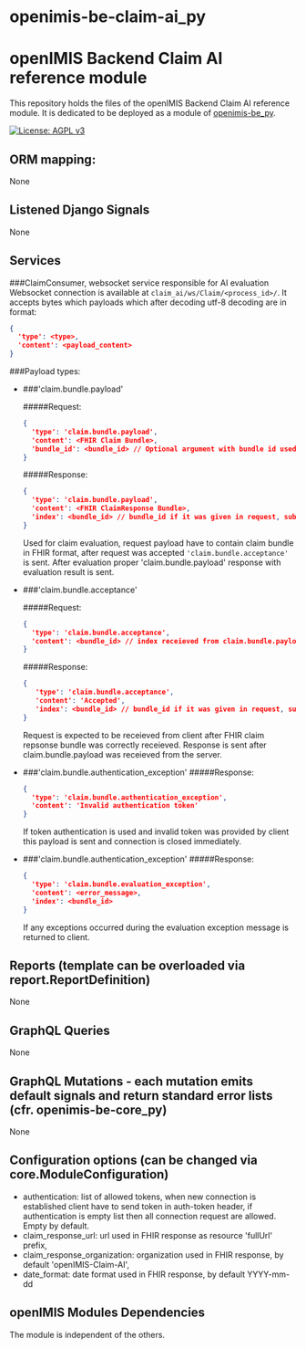 # openimis-be-claim-ai_py
# openIMIS Backend Claim AI reference module
This repository holds the files of the openIMIS Backend Claim AI reference module.
It is dedicated to be deployed as a module of [openimis-be_py](https://github.com/openimis/openimis-be_py).

[![License: AGPL v3](https://img.shields.io/badge/License-AGPL%20v3-blue.svg)](https://www.gnu.org/licenses/agpl-3.0)

## ORM mapping:
None

## Listened Django Signals
None

## Services
###ClaimConsumer, websocket service responsible for AI evaluation
Websocket connection is available at `claim_ai/ws/Claim/<process_id>/`. It accepts bytes which payloads which after
decoding utf-8 decoding are in format:
```json
{
  'type': <type>,
  'content': <payload_content>
}
```
###Payload types: 
* ###'claim.bundle.payload'

  #####Request:
  ```json
  {
    'type': 'claim.bundle.payload',
    'content': <FHIR Claim Bundle>,
    'bundle_id': <bundle_id> // Optional argument with bundle id used for bundle distinction
  }
  ```
  #####Response:
  ```json
  {
    'type': 'claim.bundle.payload',
    'content': <FHIR ClaimResponse Bundle>,
    'index': <bundle_id> // bundle_id if it was given in request, subsequent numbers otherwise
  }
  ```
  Used for claim evaluation, request payload have to contain claim bundle in FHIR format,
  after request was accepted `'claim.bundle.acceptance'` is sent. After evaluation
  proper 'claim.bundle.payload' response with evaluation result is sent.
  

* ###'claim.bundle.acceptance'

  #####Request:
  ```json
  {
    'type': 'claim.bundle.acceptance',
    'content': <bundle_id> // index receieved from claim.bundle.payload
  }
  ```
  #####Response:
  ```json
  {
     'type': 'claim.bundle.acceptance', 
     'content': 'Accepted', 
     'index': <bundle_id> // bundle_id if it was given in request, subsequent numbers otherwise
  }
  ```
  Request is expected to be receieved from client after FHIR claim repsonse bundle was correctly
  receieved. Response is sent after claim.bundle.payload was receieved from the server.
  

* ###'claim.bundle.authentication_exception'
  #####Response:
  ```json
  {
    'type': 'claim.bundle.authentication_exception',
    'content': 'Invalid authentication token'
  }
  ```
  If token authentication is used and invalid token was provided by client this payload
  is sent and connection is closed immediately.
* ###'claim.bundle.authentication_exception'
  #####Response:
  ```json
  {
    'type': 'claim.bundle.evaluation_exception', 
    'content': <error_message>, 
    'index': <bundle_id>
  }
  ```
  If any exceptions occurred during the evaluation exception message is returned to client.

## Reports (template can be overloaded via report.ReportDefinition)
None

## GraphQL Queries
None

## GraphQL Mutations - each mutation emits default signals and return standard error lists (cfr. openimis-be-core_py)
None

## Configuration options (can be changed via core.ModuleConfiguration)
* authentication: list of allowed tokens, when new connection is established client have 
  to send token in auth-token header, if authentication is empty list then all connection
  request are allowed. Empty by default.
* claim_response_url: url used in FHIR response as resource 'fullUrl' prefix,
* claim_response_organization: organization used in FHIR response, by default 'openIMIS-Claim-AI',
* date_format: date format used in FHIR response, by default YYYY-mm-dd

## openIMIS Modules Dependencies
The module is independent of the others.
